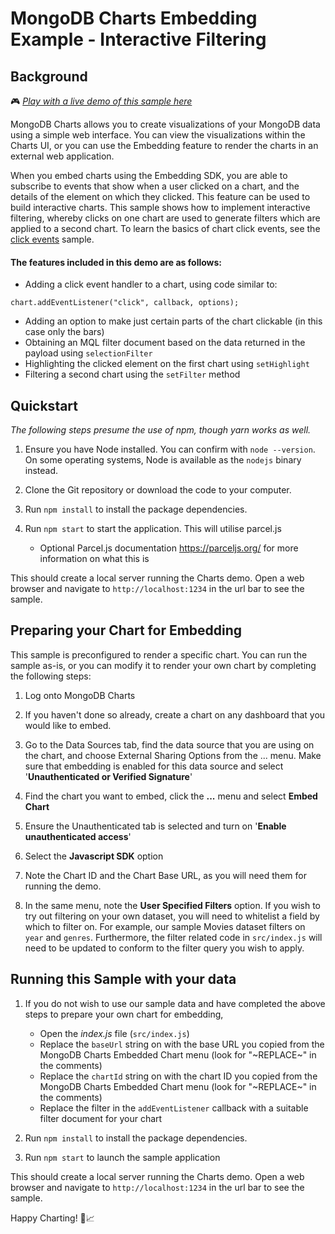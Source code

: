 # MongoDB Charts Embedding Example - Interactive Filtering

## Background

🎮 _[Play with a live demo of this sample here](https://codesandbox.io/s/github/mongodb-js/charts-embed-sdk/tree/master/examples/click-events-filtering)_

MongoDB Charts allows you to create visualizations of your MongoDB data using a simple web interface. You can view the visualizations within the Charts UI, or you can use the Embedding feature to render the charts in an external web application.

When you embed charts using the Embedding SDK, you are able to subscribe to events that show when a user clicked on a chart, and the details of the element on which they clicked. This feature can be used to build interactive charts. This sample shows how to implement interactive filtering, whereby clicks on one chart are used to generate filters which are applied to a second chart. To learn the basics of chart click events, see the [click events](https://github.com/mongodb-js/charts-embed-sdk/tree/master/examples/click-events-basic) sample.

#### The features included in this demo are as follows:

- Adding a click event handler to a chart, using code similar to:

```
chart.addEventListener("click", callback, options);
```

- Adding an option to make just certain parts of the chart clickable (in this case only the bars)
- Obtaining an MQL filter document based on the data returned in the payload using `selectionFilter`
- Highlighting the clicked element on the first chart using `setHighlight`
- Filtering a second chart using the `setFilter` method

## Quickstart

_The following steps presume the use of npm, though yarn works as well._

1. Ensure you have Node installed. You can confirm with `node --version`. On some operating systems, Node is available as the `nodejs` binary instead.

2. Clone the Git repository or download the code to your computer.

3. Run `npm install` to install the package dependencies.

4. Run `npm start` to start the application. This will utilise parcel.js
   - Optional Parcel.js documentation https://parceljs.org/ for more information on what this is

This should create a local server running the Charts demo. Open a web browser and navigate to `http://localhost:1234` in the url bar to see the sample.

## Preparing your Chart for Embedding

This sample is preconfigured to render a specific chart. You can run the sample as-is, or you can modify it to render your own chart by completing the following steps:

1. Log onto MongoDB Charts

2. If you haven't done so already, create a chart on any dashboard that you would like to embed.

3. Go to the Data Sources tab, find the data source that you are using on the chart, and choose External Sharing Options from the ... menu. Make sure that embedding is enabled for this data source and select '**Unauthenticated or Verified Signature**'

4. Find the chart you want to embed, click the **...** menu and select **Embed Chart**

5. Ensure the Unauthenticated tab is selected and turn on '**Enable unauthenticated access**'

6. Select the **Javascript SDK** option

7. Note the Chart ID and the Chart Base URL, as you will need them for running the demo.

8. In the same menu, note the **User Specified Filters** option. If you wish to try out filtering on your own dataset, you will need to whitelist a field by which to filter on. For example, our sample Movies dataset filters on `year` and `genres`.
   Furthermore, the filter related code in `src/index.js` will need to be updated to conform to the filter query you wish to apply.

## Running this Sample with your data

1. If you do not wish to use our sample data and have completed the above steps to prepare your own chart for embedding,

   - Open the _index.js_ file (`src/index.js`)
   - Replace the `baseUrl` string on with the base URL you copied from the MongoDB Charts Embedded Chart menu (look for "\~REPLACE\~" in the comments)
   - Replace the `chartId` string on with the chart ID you copied from the MongoDB Charts Embedded Chart menu (look for "\~REPLACE\~" in the comments)
   - Replace the filter in the `addEventListener` callback with a suitable filter document for your chart

2. Run `npm install` to install the package dependencies.
3. Run `npm start` to launch the sample application

This should create a local server running the Charts demo. Open a web browser and navigate to `http://localhost:1234` in the url bar to see the sample.

Happy Charting! 🚀📈
